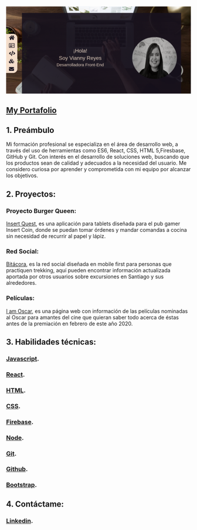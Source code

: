 ![logo](readmeImg/portafolio.png)

## [My Portafolio](https://portafolio-437cd.web.app/)

## 1. Preámbulo

Mi formación profesional se especializa en el área de desarrollo web, a través del uso de herramientas como ES6, React, CSS, HTML 5,Firesbase, GitHub y Git. Con interés en el desarrollo de soluciones web, buscando que los productos sean de calidad y adecuados a la necesidad del usuario. Me considero curiosa por aprender y comprometida con mi equipo por alcanzar los objetivos.

## 2. Proyectos:

### Proyecto Burger Queen:

[Insert Quest](https://insert-quest.web.app), es una aplicación para tablets diseñada para el pub gamer Insert Coin, donde se puedan tomar órdenes y mandar comandas a cocina sin necesidad de recurrir al papel y lápiz.

### Red Social:

[Bitácora](https://bitacora-v1.web.app/#/singIn), es la red social diseñada en mobile first para personas que practiquen trekking, aquí pueden encontrar información actualizada aportada por otros usuarios sobre excursiones en Santiago y sus alrededores.

### Películas:

[I am Oscar](https://tamaramunoz.github.io/SCL012-proyecto-peliculas/src/index.html), es una página web con información de las películas nominadas al Oscar para amantes del cine que quieran saber todo acerca de éstas antes de la premiación en febrero de este año 2020.

## 3. Habilidades técnicas:

### [Javascript](https://developer.mozilla.org/es/docs/Web/JavaScript).

### [React](https://es.reactjs.org).

### [HTML](https://developer.mozilla.org/es/docs/Web/HTML).

### [CSS](https://developer.mozilla.org/es/docs/Web/CSS).

### [Firebase](https://firebase.google.com/?hl=es).

### [Node](https://nodejs.org/es/).

### [Git](https://git-scm.com/).

### [Github]().

### [Bootstrap](https://getbootstrap.com).

## 4. Contáctame:

### [Linkedin](https://www.linkedin.com/in/vianny-reyes-65b919157).
